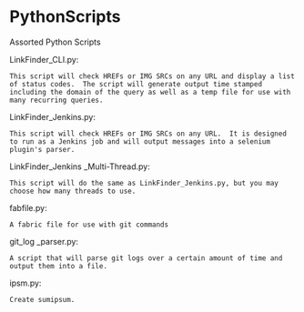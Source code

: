 PythonScripts
=============

Assorted Python Scripts


LinkFinder_CLI.py:

    This script will check HREFs or IMG SRCs on any URL and display a list of status codes.  The script will generate output time stamped including the domain of the query as well as a temp file for use with many recurring queries.

LinkFinder_Jenkins.py:

    This script will check HREFs or IMG SRCs on any URL.  It is designed to run as a Jenkins job and will output messages into a selenium plugin's parser.

LinkFinder_Jenkins _Multi-Thread.py:

    This script will do the same as LinkFinder_Jenkins.py, but you may choose how many threads to use.

fabfile.py:

    A fabric file for use with git commands
    
git_log _parser.py:

    A script that will parse git logs over a certain amount of time and output them into a file.
    
ipsm.py:

    Create sumipsum.
    
